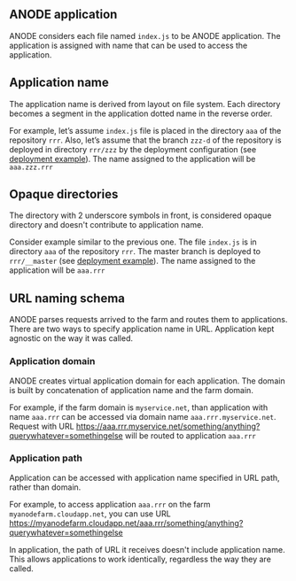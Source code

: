 ## ANODE application

ANODE considers each file named ```index.js``` to be ANODE application. The application is assigned with name that can be used to access the application.

## Application name

The application name is derived from layout on file system. Each directory becomes a segment in the application dotted name in the reverse order.

For example, let’s assume ```index.js``` file is placed in the directory ```aaa``` of the repository ```rrr```. Also, let’s assume that the branch ```zzz-d``` of the repository is deployed in directory ```rrr/zzz``` by the deployment configuration (see [deployment example](https://github.com/anodejs/anodejs/blob/master/docs/DEPLOYMENT_REF.md#example)). The name assigned to the application will be ```aaa.zzz.rrr```

## Opaque directories

The directory with 2 underscore symbols in front, is considered opaque directory and doesn't contribute to application name.

Consider example similar to the previous one. The file ```index.js``` is in directory ```aaa``` of the repository ```rrr```. The master branch is deployed to ```rrr/__master``` (see [deployment example](https://github.com/anodejs/anodejs/blob/master/docs/DEPLOYMENT_REF.md#example)). The name assigned to the application will be ```aaa.rrr```

## URL naming schema

ANODE parses requests arrived to the farm and routes them to applications. There are two ways to specify application name in URL. Application kept agnostic on the way it was called.

### Application domain

ANODE creates virtual application domain for each application. The domain is built by concatenation of application name and the farm domain.

For example, if the farm domain is ```myservice.net```, than application with name ```aaa.rrr``` can be accessed via domain name ```aaa.rrr.myservice.net```. Request with URL https://aaa.rrr.myservice.net/something/anything?querywhatever=somethingelse will be routed to application ```aaa.rrr```

### Application path

Application can be accessed with application name specified in URL path, rather than domain.

For example, to access application ```aaa.rrr``` on the farm ```myanodefarm.cloudapp.net```, you can use URL https://myanodefarm.cloudapp.net/aaa.rrr/something/anything?querywhatever=somethingelse

In application, the path of URL it receives doesn't include application name. This allows applications to work identically, regardless the way they are called.